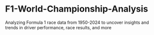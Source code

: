 # F1-World-Championship-Analysis
Analyzing Formula 1 race data from 1950-2024 to uncover insights and trends in driver performance, race results, and more
